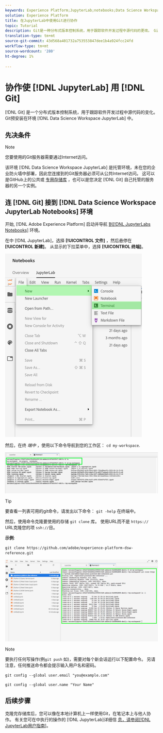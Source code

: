 ```yaml
---
keywords: Experience Platform;JupyterLab;notebooks;Data Science Workspace;popular topics;Git;Github
solution: Experience Platform
title: 在JupyterLab中使用Git进行协作
topic: Tutorial
description: Git是一种分布式版本控制系统，用于跟踪软件开发过程中源代码的更改。 Git预安装在Data Science Workspace JupyterLab环境中。
translation-type: tm+mt
source-git-commit: 43d568a401732a753553847dee1b4a924fcc24fd
workflow-type: tm+mt
source-wordcount: '280'
ht-degree: 1%

---
```



# 协作使 [!DNL JupyterLab] 用 [!DNL Git]

[!DNL Git] 是一个分布式版本控制系统，用于跟踪软件开发过程中源代码的变化。 Git预安装在环境 [!DNL Data Science Workspace JupyterLab] 中。

## 先决条件

>[!NOTE]
>
> 您要使用的Git服务器需要通过Internet访问。

该环境 [!DNL Data Science Workspace JupyterLab] 是托管环境，未在您的企业防火墙中部署，因此您连接到的Git服务器必须可从公共Internet访问。 这可以是GitHub上的公共或 [专用存储库](https://github.com/) ，也可以是您决定 [!DNL Git] 自己托管的服务器的另一个实例。

## 连 [!DNL Git] 接到 [!DNL Data Science Workspace JupyterLab Notebooks] 环境

开始, [!DNL Adobe Experience Platform] 启动并导航 [到[!DNL JupyterLabs Notebooks]](https://platform.adobe.com/notebooks/jupyterLab) 环境。

在中 [!DNL JupyterLab]，选择 **[!UICONTROL 文件]** ，然后悬停在 **[!UICONTROL 新建]**。 从显示的下拉菜单中，选择 **[!UICONTROL 终端]**。

![JupyterLab Nav](../images/jupyterlab/tutorials/open-terminal.png)

然后，在终 *端中* ，使用以下命令导航到您的工作区： `cd my-workspace`.

![cd工作区](../images/jupyterlab/tutorials/find-workspace.png)

>[!TIP]
>
> 要查看一列表可用的git命令，请发出以下命令： `git -help` 在终端中。

然后，使用命令克隆要使用的存储 `git clone` 库。 使用URL而不是 `https://` URL克隆您的项 `ssh://`目。

**示例**:

`git clone https://github.com/adobe/experience-platform-dsw-reference.git`

![克隆](../images/jupyterlab/tutorials/git-collaboration.png)

>[!NOTE]
>
> 要执行任何写操作(例`git push` 如)，需要对每个新会话运行以下配置命令。 另请注意，任何推送命令都会提示输入用户名和密码。
>
>`git config --global user.email "you@example.com"`
>
>`git config --global user.name "Your Name"`

## 后续步骤

克隆完存储库后，您可以像在本地计算机上一样使用Git，在笔记本上与他人协作。 有关您可在中执行的操作的 [!DNL JupyterLab]详细信 [息，请参阅[!DNL JupyterLab用户指南]](./overview.md)。
